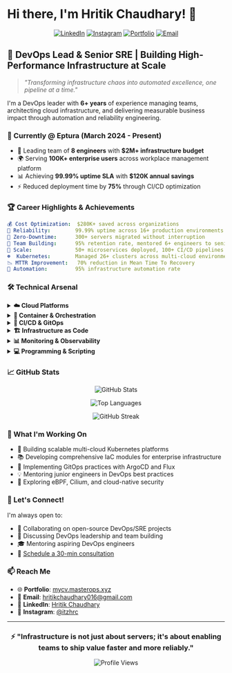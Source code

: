 # Hi there, I'm Hritik Chaudhary! 👋

<div align="center">

[![LinkedIn](https://img.shields.io/badge/LinkedIn-0077B5?style=for-the-badge&logo=linkedin&logoColor=white)](https://www.linkedin.com/in/hritik-chaudhary-24a8a4193/)
[![Instagram](https://img.shields.io/badge/Instagram-E4405F?style=for-the-badge&logo=instagram&logoColor=white)](https://instagram.com/itzhrc)
[![Portfolio](https://img.shields.io/badge/Portfolio-FF5722?style=for-the-badge&logo=google-chrome&logoColor=white)](https://mycv.masterops.xyz)
[![Email](https://img.shields.io/badge/Email-D14836?style=for-the-badge&logo=gmail&logoColor=white)](mailto:hritikchaudhary016@gmail.com)

</div>

## 🚀 DevOps Lead & Senior SRE | Building High-Performance Infrastructure at Scale

> *"Transforming infrastructure chaos into automated excellence, one pipeline at a time."*

I'm a DevOps leader with **6+ years** of experience managing teams, architecting cloud infrastructure, and delivering measurable business impact through automation and reliability engineering.

### 💼 Currently @ Eptura (March 2024 - Present)
- 🎯 Leading team of **8 engineers** with **$2M+ infrastructure budget**
- 🌍 Serving **100K+ enterprise users** across workplace management platform
- 📊 Achieving **99.99% uptime SLA** with **$120K annual savings**
- ⚡ Reduced deployment time by **75%** through CI/CD optimization

### 🏆 Career Highlights & Achievements

```yaml
💰 Cost Optimization:  $280K+ saved across organizations
🎯 Reliability:        99.99% uptime across 16+ production environments
🔄 Zero-Downtime:      300+ servers migrated without interruption
👥 Team Building:      95% retention rate, mentored 6+ engineers to senior roles
🚢 Scale:              50+ microservices deployed, 100+ CI/CD pipelines built
☸️  Kubernetes:        Managed 26+ clusters across multi-cloud environments
📉 MTTR Improvement:   70% reduction in Mean Time To Recovery
🤖 Automation:         95% infrastructure automation rate
```

### 🛠️ Technical Arsenal

<details>
<summary><b>☁️ Cloud Platforms</b></summary>

![AWS](https://img.shields.io/badge/AWS-232F3E?style=flat-square&logo=amazon-aws&logoColor=white)
![Azure](https://img.shields.io/badge/Azure-0078D4?style=flat-square&logo=microsoft-azure&logoColor=white)
![GCP](https://img.shields.io/badge/GCP-4285F4?style=flat-square&logo=google-cloud&logoColor=white)

- **AWS (95%)**: EC2, EKS, RDS, Lambda, S3, CloudFront, Route53, VPC, IAM
- **Azure (90%)**: AKS, VMs, App Services, DevOps, Active Directory
- **GCP (85%)**: GKE, Compute Engine, Cloud Storage, Cloud Functions

</details>

<details>
<summary><b>🐳 Container & Orchestration</b></summary>

![Kubernetes](https://img.shields.io/badge/Kubernetes-326CE5?style=flat-square&logo=kubernetes&logoColor=white)
![Docker](https://img.shields.io/badge/Docker-2496ED?style=flat-square&logo=docker&logoColor=white)
![Helm](https://img.shields.io/badge/Helm-0F1689?style=flat-square&logo=helm&logoColor=white)

- **Kubernetes (95%)**: Multi-cluster management, HPA/VPA, service mesh, RBAC
- **Docker (98%)**: Multi-stage builds, optimization, registry management
- **Helm (90%)**: Chart development, templating, release management

</details>

<details>
<summary><b>🔄 CI/CD & GitOps</b></summary>

![Jenkins](https://img.shields.io/badge/Jenkins-D24939?style=flat-square&logo=jenkins&logoColor=white)
![GitHub Actions](https://img.shields.io/badge/GitHub_Actions-2088FF?style=flat-square&logo=github-actions&logoColor=white)
![ArgoCD](https://img.shields.io/badge/ArgoCD-EF7B4D?style=flat-square&logo=argo&logoColor=white)
![GitLab](https://img.shields.io/badge/GitLab-FCA121?style=flat-square&logo=gitlab&logoColor=white)

- **Jenkins (92%)**: Shared libraries, multi-branch pipelines, distributed builds
- **GitHub Actions (88%)**: Workflow automation, reusable actions, matrix builds
- **ArgoCD (85%)**: GitOps deployment, progressive delivery, app-of-apps pattern

</details>

<details>
<summary><b>🏗️ Infrastructure as Code</b></summary>

![Terraform](https://img.shields.io/badge/Terraform-7B42BC?style=flat-square&logo=terraform&logoColor=white)
![Ansible](https://img.shields.io/badge/Ansible-EE0000?style=flat-square&logo=ansible&logoColor=white)
![CloudFormation](https://img.shields.io/badge/CloudFormation-FF9900?style=flat-square&logo=amazon-aws&logoColor=white)

- **Terraform (95%)**: Multi-cloud modules, state management, workspaces
- **Ansible (88%)**: Playbook development, role creation, inventory management
- **CloudFormation (80%)**: Stack templates, nested stacks, custom resources

</details>

<details>
<summary><b>📊 Monitoring & Observability</b></summary>

![Prometheus](https://img.shields.io/badge/Prometheus-E6522C?style=flat-square&logo=prometheus&logoColor=white)
![Grafana](https://img.shields.io/badge/Grafana-F46800?style=flat-square&logo=grafana&logoColor=white)
![ELK](https://img.shields.io/badge/ELK-005571?style=flat-square&logo=elastic&logoColor=white)
![Datadog](https://img.shields.io/badge/Datadog-632CA6?style=flat-square&logo=datadog&logoColor=white)

- **Prometheus & Grafana (92%)**: Custom metrics, alerting, dashboard creation
- **ELK Stack (88%)**: Log aggregation, parsing, visualization
- **Datadog (85%)**: APM, infrastructure monitoring, SLO tracking

</details>

<details>
<summary><b>💻 Programming & Scripting</b></summary>

![Bash](https://img.shields.io/badge/Bash-4EAA25?style=flat-square&logo=gnu-bash&logoColor=white)
![Python](https://img.shields.io/badge/Python-3776AB?style=flat-square&logo=python&logoColor=white)
![Go](https://img.shields.io/badge/Go-00ADD8?style=flat-square&logo=go&logoColor=white)

- **Bash (95%)**: Automation scripts, system administration, tooling
- **Python (90%)**: Infrastructure automation, API development, data processing
- **Go (75%)**: CLI tools, microservices, Kubernetes operators

</details>

### 📈 GitHub Stats

<div align="center">

![GitHub Stats](https://github-readme-stats.vercel.app/api?username=hritikch24&show_icons=true&theme=radical&hide_border=true&bg_color=0D1117&title_color=58A6FF&icon_color=1F6FEB&text_color=C9D1D9)

![Top Languages](https://github-readme-stats.vercel.app/api/top-langs/?username=hritikch24&layout=compact&theme=radical&hide_border=true&bg_color=0D1117&title_color=58A6FF&text_color=C9D1D9)

![GitHub Streak](https://github-readme-streak-stats.herokuapp.com/?user=hritikch24&theme=radical&hide_border=true&background=0D1117&stroke=58A6FF&ring=1F6FEB&fire=FF6B6B&currStreakLabel=C9D1D9)

</div>

### 🎯 What I'm Working On

- 🔧 Building scalable multi-cloud Kubernetes platforms
- 📚 Developing comprehensive IaC modules for enterprise infrastructure
- 🚀 Implementing GitOps practices with ArgoCD and Flux
- 💡 Mentoring junior engineers in DevOps best practices
- 🌱 Exploring eBPF, Cilium, and cloud-native security

### 💬 Let's Connect!

I'm always open to:
- 🤝 Collaborating on open-source DevOps/SRE projects
- 💼 Discussing DevOps leadership and team building
- 🎓 Mentoring aspiring DevOps engineers
- 📅 [Schedule a 30-min consultation](https://calendly.com/hritikchaudhary016/30min)

### 📫 Reach Me

- 🌐 **Portfolio**: [mycv.masterops.xyz](https://mycv.masterops.xyz)
- 📧 **Email**: hritikchaudhary016@gmail.com
- 💼 **LinkedIn**: [Hritik Chaudhary](https://www.linkedin.com/in/hritik-chaudhary-24a8a4193/)
- 📸 **Instagram**: [@itzhrc](https://instagram.com/itzhrc)

---

<div align="center">

### ⚡ "Infrastructure is not just about servers; it's about enabling teams to ship value faster and more reliably."

![Profile Views](https://komarev.com/ghpvc/?username=hritikch24&color=58A6FF&style=flat-square)

</div>
